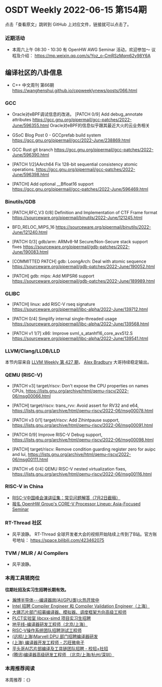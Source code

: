 # OSDT Weekly 2022-06-15 第154期

点击「查看原文」跳转到 GitHub 上对应文件，链接就可以点击了。

### 近期活动

- 本周六上午 08:30 - 10:30 有 OpenHW AWG Seminar 活动，欢迎参加～ 议程及介绍：
  https://mp.weixin.qq.com/s/Yoz_o-CmRSzMqm62y98Y6A

## 编译社区的八卦信息

- C++ 中文周刊 第66期 https://wanghenshui.github.io/cppweeklynews/posts/066.html

### GCC

- Oracle对eBPF调试信息的改进。
  [PATCH 0/9] Add debug_annotate attributes
  https://gcc.gnu.org/pipermail/gcc-patches/2022-June/596355.html
  Oracle对eBPF的信息似乎跟其最近大火的云业务相关

- GSoC Blog Post 0 - GCCprefab build system
  https://gcc.gnu.org/pipermail/gcc/2022-June/238869.html

- GCC Rust git branch
  https://gcc.gnu.org/pipermail/gcc-patches/2022-June/596390.html

- [PATCH 1/2]AArch64 Fix 128-bit sequential consistency atomic operations.
  https://gcc.gnu.org/pipermail/gcc-patches/2022-June/596398.html

- [PATCH] Add optional __Bfloat16 support
  https://gcc.gnu.org/pipermail/gcc-patches/2022-June/596469.html

### Binutils/GDB

- [PATCH,RFC,V3 0/8] Definition and Implementation of CTF Frame format
  https://sourceware.org/pipermail/binutils/2022-June/121245.html

- BFD_RELOC_MIPS_16
  https://sourceware.org/pipermail/binutils/2022-June/121240.html

- [PATCH 0/3] gdb/arm: ARMv8-M Secure/Non-Secure stack support fixes
  https://sourceware.org/pipermail/gdb-patches/2022-June/190083.html

- [COMMITTED PATCH] gdb: LoongArch: Deal with atomic sequence
  https://sourceware.org/pipermail/gdb-patches/2022-June/190052.html

- [PATCH] gdb: mips: Add MIPSR6 support
  https://sourceware.org/pipermail/gdb-patches/2022-June/189989.html

### GLIBC

- [PATCH] linux: add RISC-V rseq signature
  https://sourceware.org/pipermail/libc-alpha/2022-June/139712.html

- [PATCH 0/4] Simplify internal single-threaded usage
  https://sourceware.org/pipermail/libc-alpha/2022-June/139568.html

- [PATCH v1 1/7] x86: Improve svml_s_atanhf16_core_avx512.S
  https://sourceware.org/pipermail/libc-alpha/2022-June/139541.html

### LLVM/Clang/LLDB/LLD

本节内容来自 [LLVM Weekly 第 427 期](http://llvmweekly.org/issue/427)，
[Alex Bradbury](https://www.linkedin.com/in/alex-bradbury/) 大哥持续稳定输出。

### QEMU (RISC-V)

- [PATCH v3] target/riscv: Don't expose the CPU properties on names CPUs,
  https://lists.gnu.org/archive/html/qemu-riscv/2022-06/msg00066.html

- [PATCH] target/riscv: trans_rvv: Avoid assert for RV32 and e64,
  https://lists.gnu.org/archive/html/qemu-riscv/2022-06/msg00078.html

- [PATCH v3 0/1] target/riscv: Add Zihintpause support,
  https://lists.gnu.org/archive/html/qemu-riscv/2022-06/msg00091.html

- [PATCH 0/9] Improve RISC-V Debug support,
  https://lists.gnu.org/archive/html/qemu-riscv/2022-06/msg00098.html

- [PATCH] target/riscv: Remove condition guarding register zero for auipc and lui,
  https://lists.gnu.org/archive/html/qemu-riscv/2022-06/msg00111.html

- [PATCH v6 0/4] QEMU RISC-V nested virtualization fixes,
  https://lists.gnu.org/archive/html/qemu-riscv/2022-06/msg00116.html

### RISC-V in China

- [RISC-V中国峰会演讲征集：常见问题解答（7月2日截稿）](https://mp.weixin.qq.com/s/K-bOPNuzdBiwsetVMana7w)
- [报名 OpenHW Group's CORE-V Processor Lineup: Asia-Focused Seminar](https://mp.weixin.qq.com/s/Yoz_o-CmRSzMqm62y98Y6A)

### RT-Thread 社区

- 风平浪静。 RT-Thread 全球开发者大会的视频开始陆续上传到了B站。官方账号地址：
  https://space.bilibili.com/423462075

### TVM / MLIR / AI Compilers

- 风平浪静。

### 本周工具链岗位

**往期社招及实习生招聘长期有效。**

- [瀚博半导体---编译器岗(AI/GPU类)火热开放中](https://mp.weixin.qq.com/s/8_KjZYa2Il4PglaGyBWk4Q)
- [Intel 招聘 Compiler Engineer 和 Compiler Validation Engineer（上海）](https://mp.weixin.qq.com/s/I3DWxXODNoLRr0kN2xMZLQ)
- [大疆芯片部门招募编译器、模拟器、调度框架方向高级工程师](https://mp.weixin.qq.com/s/Wn5NzAtUTwQNXKRvMVQWLA)
- [PLCT实验室 libcxx-simd 项目实习生招聘](https://mp.weixin.qq.com/s/EIVx5cY74GlodirySY97Qw)
- [地平线-编译器研发工程师（北京/上海）](https://mp.weixin.qq.com/s/MYObl7iWIbyrTz9hCmKWYA)
- [RISC-V操作系统团队招聘测试工程师](https://mp.weixin.qq.com/s/inLFS4pI1F74m_oJ2I7xjQ)
- [(远程/上海)Marvell DPU 部门招聘编译器研发](https://mp.weixin.qq.com/s/B6JjAhF3TZjezD1tjYHDaw)
- [(上海) 编译器开发工程师 - 芯旺微电子](https://mp.weixin.qq.com/s/nqe1-7qffnc0CaejYkpKyw)
- [平头哥AI芯片部编译及工具链团队招聘 - 校招+社招](https://mp.weixin.qq.com/s/kARbXtJotRPCNMrV-yOanA)
- [(腾讯)编译器高级研发工程师 （北京/上海/杭州/深圳）](https://mp.weixin.qq.com/s/DF-2qmHmpKZtJ1djHXM1Ug)

### 本周推荐阅读

本周推荐：《》
